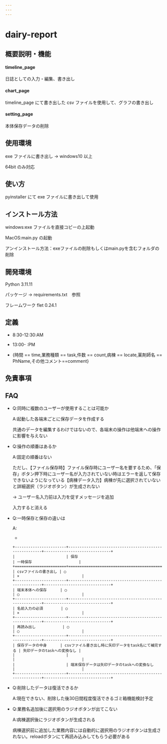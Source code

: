 ```yaml
---
---
---
```


# dairy-report

## 概要説明・機能

#### timeline_page

日誌としての入力・編集、書き出し

#### chart_page

timeline_page にて書き出した csv ファイルを使用して、グラフの書き出し

#### setting_page

本体保存データの削除

## 使用環境

exe ファイルに書き出し → windows10 以上

64bit のみ対応

## 使い方

pyinstaller にて exe ファイルに書き出して使用

## インストール方法

windows:exe ファイルを直接コピーの上起動

MacOS:main.py の起動

アンインストール方法：exeファイルの削除もしくはmain.pyを含むフォルダの削除

## 開発環境

Python 3.11.11

パッケージ → requirements.txt　参照

フレームワーク flet 0.24.1

## 定義

-   8:30-12:30:AM

-   13:00- :PM

-   {時間 == time,業務種類 == task,件数 == count,病棟 == locate,薬剤師名 == PhName,その他コメント==comment}

## 免責事項

## FAQ

-   Q:同時に複数のユーザーが使用することは可能か

    Α:起動した各端末ごとに保存データを作成する

    共通のデータを編集するわけではないので、各端末の操作は他端末への操作に影響を与えない

-   Q:操作の順番はあるか

    A:固定の順番はない

    ただし、【ファイル保存時】ファイル保存時にユーザー名を要するため、「保存」ボタン押下時にユーザー名が入力されていない時はエラーを返して保存できないようになっている【病棟データ入力】病棟が先に選択されていないと詳細選択（ラジオボタン）が生成されない

    → ユーザー名入力前は入力を促すメッセージを追加

    入力すると消える

-   Q:一時保存と保存の違いは

    A:

    -   

        +-----------------------+-------------------------------------------------------+------------------------------+
        |                       | 保存                                                  | 一時保存                     |
        +=======================+=======================================================+==============================+
        | csvファイルの書き出し | ◯                                                     | ×                            |
        +-----------------------+-------------------------------------------------------+------------------------------+
        | 端末本体への保存      | ◯                                                     | ◯                            |
        +-----------------------+-------------------------------------------------------+------------------------------+
        | 名前入力の必須        | ◯                                                     | ×                            |
        +-----------------------+-------------------------------------------------------+------------------------------+
        | 再読み出し            | ◯                                                     | ◯                            |
        +-----------------------+-------------------------------------------------------+------------------------------+
        | 保存データの中身      | csvファイル書き出し時に矢印データをtask名にて補完する | 矢印データのtaskへの変換なし |
        |                       |                                                       |                              |
        |                       | 端末保存データは矢印データのtaskへの変換なし          |                              |
        +-----------------------+-------------------------------------------------------+------------------------------+

-   Q:削除したデータは復活できるか

    A:現在できない、削除した後30日間程度復活できるゴミ箱機能検討予定

-   Q:業務名追加後に選択用のラジオボタンが出てこない

    A:病棟選択後にラジオボタンが生成される

      病棟選択前に追加した業務内容には自動的に選択用のラジオボタンは生成されない。reloadボタンにて再読み込みしてもらう必要がある
